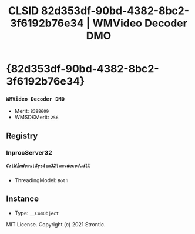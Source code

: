 ﻿---
title: "CLSID 82d353df-90bd-4382-8bc2-3f6192b76e34 | WMVideo Decoder DMO"
excerpt: What is COM-Object CLSID 82d353df-90bd-4382-8bc2-3f6192b76e34?
---

# {82d353df-90bd-4382-8bc2-3f6192b76e34}

### `WMVideo Decoder DMO`
* Merit: `8388609`
* WMSDKMerit: `256`

## Registry


### InprocServer32

##### `C:\Windows\System32\wmvdecod.dll`
* ThreadingModel: `Both`

## Instance

* Type: `__ComObject`

MIT License. Copyright (c) 2021 Strontic.


